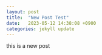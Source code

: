 ```yaml
---
layout: post
title:  "New Post Test"
date:   2023-05-12 14:38:08 +0900
categories: jekyll update
---
```

this is a new post
